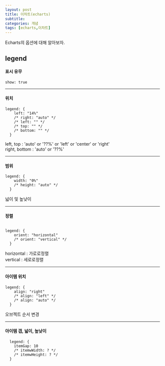 ```yaml
---
layout: post
title: 이차트(echarts)
subtitle: 
categories: 개념
tags: [echarts,이차트]
---
```


Echarts의 옵션에 대해 알아보자.

## legend

#### 표시 유무
~~~
show: true
~~~

***

#### 위치 
~~~
legend: {
    left: "14%"
    /* right: "auto" */
    /* left: "" */
    /* top: "" */
    /* bottom: "" */
  }
~~~
 
 left, top : 'auto' or '??%' or 'left' or 'center' or 'right'  
 right, bottom : 'auto' or '??%'

 * * *

#### 범위

~~~
legend: {
    width: "0%"
    /* height: "auto" */
  }
~~~

넓이 및 높낮이

* * *

#### 정렬

~~~

legend: {
    orient: "horizontal"
    /* orient: "vertical" */
  }
~~~

horizontal : 가로로정렬  
vertical : 세로로정렬

* * *

#### 아이템 위치

~~~
legend: {
    align: "right"
    /* align: "left" */
    /* align: "auto" */
  }
~~~

오브젝트 순서 변경

* * *

#### 아이템 갭, 넓이, 높낮이

~~~
  legend: {
    itemGap: 10
    /* itemwWidth: ? */
    /* itemwHeight: ? */
  }
~~~